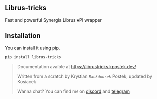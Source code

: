 ## Librus-tricks
Fast and powerful Synergia Librus API wrapper
## Installation
You can install it using pip.
```bash
pip install librus-tricks
```


> Documentation avaible at https://librustricks.kpostek.dev/
>
> Written from a scratch by Krystian _`Backdoorek`_ Postek, updated by Kosiacek
>  
> Wanna chat? You can find me on [discord](http://szkolny.eu/discord) and [telegram](https://t.me/kosiacekwastaken)
